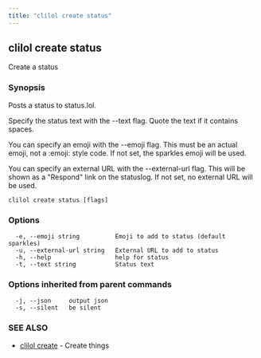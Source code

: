 ```yaml
---
title: "clilol create status"
---
```

## clilol create status

Create a status

### Synopsis

Posts a status to status.lol.

Specify the status text with the --text flag.
Quote the text if it contains spaces.

You can specify an emoji with the --emoji flag. This must be an
actual emoji, not a :emoji: style code. If not set, the sparkles
emoji will be used.

You can specify an external URL with the --external-url flag. This
will be shown as a "Respond" link on the statuslog. If not set, no
external URL will be used.

```
clilol create status [flags]
```

### Options

```
  -e, --emoji string          Emoji to add to status (default sparkles)
  -u, --external-url string   External URL to add to status
  -h, --help                  help for status
  -t, --text string           Status text
```

### Options inherited from parent commands

```
  -j, --json     output json
  -s, --silent   be silent
```

### SEE ALSO

* [clilol create](clilol_create.md)	 - Create things

